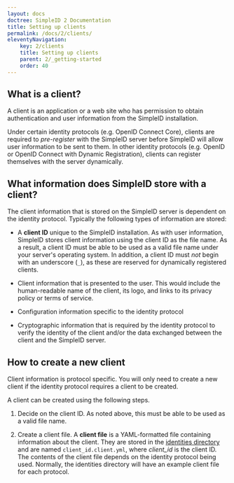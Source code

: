 ```yaml
---
layout: docs
doctree: SimpleID 2 Documentation
title: Setting up clients
permalink: /docs/2/clients/
eleventyNavigation:
    key: 2/clients
    title: Setting up clients
    parent: 2/_getting-started
    order: 40
---
```


## What is a client?

A client is an application or a web site who has permission to obtain authentication and user
information from the SimpleID installation.

Under certain identity protocols (e.g. OpenID Connect Core), clients are required to *pre-register*
with the SimpleID server before SimpleID will allow user information to be sent to them.  In other
identity protocols (e.g. OpenID or OpenID Connect with Dynamic Registration), clients can register
themselves with the server dynamically.

## What information does SimpleID store with a client?

The client information that is stored on the SimpleID server is dependent on the identity
protocol.  Typically the following types of information are stored:

- A **client ID** unique to the SimpleID installation.  As with user information, SimpleID stores
  client information using the client ID as the file name.  As a result, a client ID must be
  able to be used as a valid file name under your server's operating system.  In addition, a client
  ID must *not* begin with an underscore (`_`), as these are reserved for dynamically registered
  clients.

- Client information that is presented to the user.  This would include the human-readable name
  of the client, its logo, and links to its privacy policy or terms of service.

- Configuration information specific to the identity protocol

- Cryptographic information that is required by the identity protocol to verify the identity of
  the client and/or the data exchanged between the client and the SimpleID server.

## How to create a new client

Client information is protocol specific.  You will only need to create a new client if the
identity protocol requires a client to be created.

A client can be created using the following steps.

1. Decide on the client ID.  As noted above, this must be able to be used as a valid file name.

2. Create a client file.  A **client file** is a YAML-formatted file
   containing information about the client.  They are stored in the
   [identities directory](/docs/2/installing/#directories) and are named <code>client_id.client.yml</code>,
   where <var>client_id</var> is the client ID.  The contents of the client file depends on the
   identity protocol being used.  Normally, the identities directory will have an example
   client file for each protocol.
